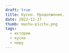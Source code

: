 ```yaml
---
draft: true
title: Куско. Продолжение.
date: 2022-12-27
thumb: machu-picchu.png
tags:
  - истории
  - куско
  - перу
---
```

